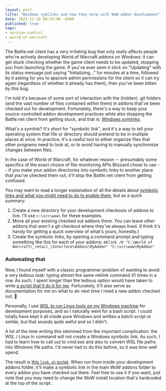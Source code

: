 ```yaml
---
layout: post
title: "Windows symlinks and how they help with WoW addon development"
date: 2023-11-16 00:53:00 -0500
published: true
tags:
- version-control
- world-of-warcraft
---
```

The Battle.net client has a very irritating bug that only really affects people who're actively developing World of Warcraft addons on Windows: it can get stuck checking whether the game client needs to be updated, stopping you from launching the game. If you've ever seen it stick on "Updating" with its status message just saying "Initializing..." for minutes at a time, followed by it asking for you to approve admin permissions for the client so it can try again (regardless of whether it already has them), then you've been bitten by this bug.

I'm told it's because of some sort of interaction with the (hidden) .git folders (and the vast number of files contained within them) in addons that've been checked out for development. Fortunately, there's a way to keep your source-controlled addon development practices while also stopping the Battle.net client from getting stuck, and that is: [Windows symlinks](https://blogs.windows.com/windowsdeveloper/2016/12/02/symlinks-windows-10/).

What's a symlink? It's short for "symbolic link", and it's a way to tell your operating system that file or directory should pretend to be in multiple places at once. In practice, it's a useful tool to either organize files that other programs need to look at, or to avoid having to manually synchronize changes between files.

In the case of World of Warcraft, for whatever reason -- presumably some specifics of the exact choice of file-monitoring APIs Blizzard chose to use -- if you make your addon directories into symbolic links to another place that you've checked them out, it'll stop the Battle.net client from getting confused.

You may want to read a longer explanation of all the details about [symbolic links and what you might need to do to enable them](https://www.howtogeek.com/16226/complete-guide-to-symbolic-links-symlinks-on-windows-or-linux/), but as a quick summary:

1. Create a new directory for your development checkouts of addons to live. I'll use `c:\src\wow\` for these examples.
1. Move all your existing checked out addons there. You can leave other addons that _aren't_ a git checkout where they've always lived. (I think it's handy for getting a quick overview of what's yours, honestly.)
1. Create the symbolic links, by opening a command prompt and typing something like this for each of your addons: `mklink /D "C:\World of Warcraft\_retail_\Interface\Addons\MyAddon" "C:\src\wow\MyAddon"`

### Automating that

Now, I found myself with a classic programmer problem of wanting to avoid a very tedious task: typing almost the same mklink command 41 times in a row. As such, I spent longer than the tedious option would have taken to write [a script that'll do it for me][link-script]. Fortunately, it'll also serve as documentation for me on what to do next time I need a new addon checked out. 🤩

Personally, I use [WSL to run Linux tools on my Windows machine](https://learn.microsoft.com/en-us/windows/wsl/install) for development purposes, and so I naturally went for a bash script. I could totally have kept it all inside pure Windows and written a batch script or similar, but that sounds quite awful and so I didn't.

A lot of the time writing this stemmed from the important complication: the WSL / Linux ln command will not create a Windows symbolic link. As such, I had to learn how to call out to cmd.exe and also to convert WSL file paths into Windows file paths. I'd never had to do this before, so it was time well spend.

The result is [this `link.sh` script][link-script]. When run from inside your development addons folder, it'll make a symbolic link in the main WoW addons folder to every addon you have checked out there. Feel free to use it if you want, just note that you may need to change the WoW install location that's hardcoded at the top of the script.

[link-script]: https://gist.github.com/kemayo/de9d4db00cea5bb59c86ab2cb0aea709